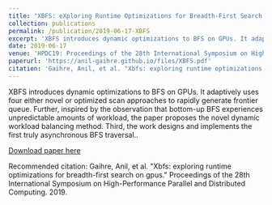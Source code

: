 ```yaml
---
title: "XBFS: eXploring Runtime Optimizations for Breadth-First Search on GPUs"
collection: publications
permalink: /publication/2019-06-17-XBFS
excerpt: 'XBFS introduces dynamic optimizations to BFS on GPUs. It adaptively uses four either novel or optimized scan approaches to rapidly generate frontier queue. Further, inspired by the observation that bottom-up BFS experiences unpredictable amounts of workload, the paper proposes the novel dynamic workload balancing method. Third, the work designs and implements the first truly asynchronous BFS traversal.'
date: 2019-06-17
venue: 'HPDC19: Proceedings of the 28th International Symposium on High-Performance Parallel and Distributed Computing'
paperurl: 'https://anil-gaihre.github.io/files/XBFS.pdf'
citation: 'Gaihre, Anil, et al. "Xbfs: exploring runtime optimizations for breadth-first search on gpus." Proceedings of the 28th International Symposium on High-Performance Parallel and Distributed Computing. 2019.'
---
```

XBFS introduces dynamic optimizations to BFS on GPUs. It adaptively uses four either novel or optimized scan approaches to rapidly generate frontier queue. Further, inspired by the observation that bottom-up BFS experiences unpredictable amounts of workload, the paper proposes the novel dynamic workload balancing method. Third, the work designs and implements the first truly asynchronous BFS traversal..

[Download paper here](https://anil-gaihre.github.io/files/XBFS.pdf)

Recommended citation: Gaihre, Anil, et al. "Xbfs: exploring runtime optimizations for breadth-first search on gpus." Proceedings of the 28th International Symposium on High-Performance Parallel and Distributed Computing. 2019.
